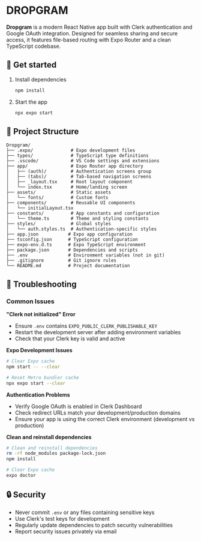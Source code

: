 # DROPGRAM

**Dropgram** is a modern React Native app built with Clerk authentication and Google OAuth integration. Designed for seamless sharing and secure access, it features file-based routing with Expo Router and a clean TypeScript codebase.

## 🚀 Get started

1. Install dependencies
   ```bash
   npm install
   ```

2. Start the app
   ```bash
   npx expo start
   ```

## 🔧 Project Structure

```
Dropgram/
├── .expo/              # Expo development files
├── types/              # TypeScript type definitions
├── .vscode/            # VS Code settings and extensions
├── app/                # Expo Router app directory
│   ├── (auth)/         # Authentication screens group
│   ├── (tabs)/         # Tab-based navigation screens
│   ├── _layout.tsx     # Root layout component
│   └── index.tsx       # Home/landing screen
├── assets/             # Static assets
│   └── fonts/          # Custom fonts
├── components/         # Reusable UI components
│   └── initialLayout.tsx
├── constants/          # App constants and configuration
│   └── theme.ts        # Theme and styling constants
├── styles/             # Global styles
│   └── auth.styles.ts  # Authentication-specific styles
├── app.json           # Expo app configuration
├── tsconfig.json      # TypeScript configuration
├── expo-env.d.ts      # Expo TypeScript environment
├── package.json       # Dependencies and scripts
├── .env               # Environment variables (not in git)
├── .gitignore         # Git ignore rules
└── README.md          # Project documentation
```

## 🚨 Troubleshooting

### Common Issues

**"Clerk not initialized" Error**
- Ensure `.env` contains `EXPO_PUBLIC_CLERK_PUBLISHABLE_KEY`
- Restart the development server after adding environment variables
- Check that your Clerk key is valid and active

**Expo Development Issues**
```bash
# Clear Expo cache
npm start -- --clear

# Reset Metro bundler cache
npx expo start --clear
```

**Authentication Problems**
- Verify Google OAuth is enabled in Clerk Dashboard
- Check redirect URLs match your development/production domains
- Ensure your app is using the correct Clerk environment (development vs production)

**Clean and reinstall dependencies**
```bash
# Clean and reinstall dependencies
rm -rf node_modules package-lock.json
npm install

# Clear Expo cache
expo doctor
```

## 🔒 Security

- Never commit `.env` or any files containing sensitive keys
- Use Clerk's test keys for development
- Regularly update dependencies to patch security vulnerabilities
- Report security issues privately via email

